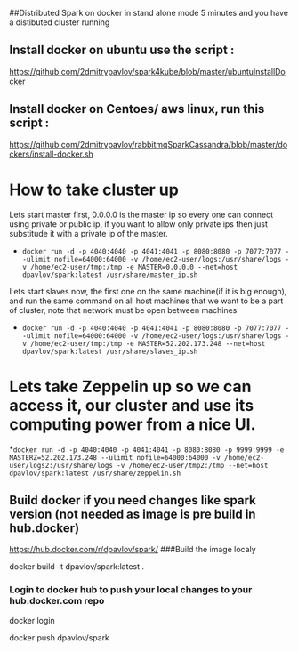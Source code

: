 ##Distributed Spark on docker in stand alone mode 5 minutes and you have a distibuted cluster running
## Install docker on ubuntu use the script :
https://github.com/2dmitrypavlov/spark4kube/blob/master/ubuntuInstallDocker
## Install docker on Centoes/ aws linux, run this script :
https://github.com/2dmitrypavlov/rabbitmqSparkCassandra/blob/master/dockers/install-docker.sh

# How to take cluster up
Lets start master first, 0.0.0.0 is the master ip so every one can connect using private or public ip, if you want to allow only private ips then just substitude it with a private ip of the master.

* ```docker run -d -p 4040:4040 -p 4041:4041 -p 8080:8080 -p 7077:7077 --ulimit nofile=64000:64000 -v /home/ec2-user/logs:/usr/share/logs -v /home/ec2-user/tmp:/tmp -e MASTER=0.0.0.0 --net=host dpavlov/spark:latest /usr/share/master_ip.sh```

Lets start slaves now, the first one on the same machine(if it is big enough), and run the same command on all host machines that we want to be a part of cluster, note that network must be open between machines

* ```docker run -d -p 4040:4040 -p 4041:4041 -p 8080:8080 -p 7077:7077 --ulimit nofile=64000:64000 -v /home/ec2-user/logs:/usr/share/logs -v /home/ec2-user/tmp:/tmp -e MASTER=52.202.173.248 --net=host dpavlov/spark:latest /usr/share/slaves_ip.sh```

# Lets take Zeppelin up so we can access it, our cluster and use its computing power from a nice UI.

*```docker run -d -p 4040:4040 -p 4041:4041 -p 8080:8080 -p 9999:9999 -e MASTERZ=52.202.173.248 --ulimit nofile=64000:64000 -v /home/ec2-user/logs2:/usr/share/logs -v /home/ec2-user/tmp2:/tmp --net=host dpavlov/spark:latest /usr/share/zeppelin.sh```

## Build docker if you need changes like spark version (not needed as image is pre build in hub.docker)
https://hub.docker.com/r/dpavlov/spark/
###Build the image localy

docker build -t dpavlov/spark:latest .

### Login to docker hub to push your local changes to your hub.docker.com repo
docker login

docker push dpavlov/spark
